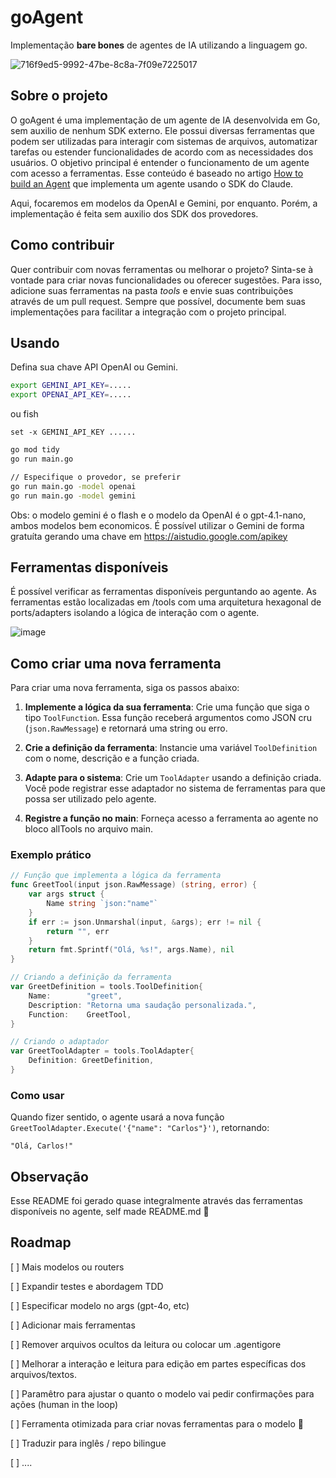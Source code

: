 # goAgent
Implementação **bare bones** de agentes de IA utilizando a linguagem go.

![716f9ed5-9992-47be-8c8a-7f09e7225017](https://github.com/user-attachments/assets/6c99ea20-5fb6-40d9-adba-897cd0d40a48)

## Sobre o projeto
O goAgent é uma implementação de um agente de IA desenvolvida em Go, sem auxilio de nenhum SDK externo. Ele possui diversas ferramentas que podem ser utilizadas para interagir com sistemas de arquivos, automatizar tarefas ou estender funcionalidades de acordo com as necessidades dos usuários. O objetivo principal é entender o funcionamento de um agente com acesso a ferramentas. Esse conteúdo é baseado no artigo [How to build an Agent](https://ampcode.com/how-to-build-an-agent) que implementa um agente usando o SDK do Claude. 

Aqui, focaremos em modelos da OpenAI e Gemini, por enquanto. Porém, a implementação é feita sem auxilio dos SDK dos provedores.

## Como contribuir
Quer contribuir com novas ferramentas ou melhorar o projeto? Sinta-se à vontade para criar novas funcionalidades ou oferecer sugestões. Para isso, adicione suas ferramentas na pasta *tools* e envie suas contribuições através de um pull request. Sempre que possível, documente bem suas implementações para facilitar a integração com o projeto principal.

## Usando
Defina sua chave API OpenAI ou Gemini.

```bash
export GEMINI_API_KEY=.....
export OPENAI_API_KEY=.....
```
ou fish
```fish
set -x GEMINI_API_KEY ......
```

```bash
go mod tidy
go run main.go
```
```bash
// Especifique o provedor, se preferir
go run main.go -model openai
go run main.go -model gemini
```

Obs: o modelo gemini é o flash e o modelo da OpenAI é o gpt-4.1-nano, ambos modelos bem economicos. É possível utilizar o Gemini de forma gratuíta gerando uma chave em https://aistudio.google.com/apikey

## Ferramentas disponíveis

É possível verificar as ferramentas disponíveis perguntando ao agente. As ferramentas estão localizadas em /tools com uma arquitetura hexagonal de ports/adapters isolando a lógica de interação com o agente.

![image](https://github.com/user-attachments/assets/001025f1-716e-4659-94af-bd4d088dc44d)


## Como criar uma nova ferramenta

Para criar uma nova ferramenta, siga os passos abaixo:

1. **Implemente a lógica da sua ferramenta**: Crie uma função que siga o tipo `ToolFunction`. Essa função receberá argumentos como JSON cru (`json.RawMessage`) e retornará uma string ou erro.

2. **Crie a definição da ferramenta**: Instancie uma variável `ToolDefinition` com o nome, descrição e a função criada.

3. **Adapte para o sistema**: Crie um `ToolAdapter` usando a definição criada. Você pode registrar esse adaptador no sistema de ferramentas para que possa ser utilizado pelo agente.

4. **Registre a função no main**: Forneça acesso a ferramenta ao agente no bloco allTools no arquivo main. 

### Exemplo prático

```go
// Função que implementa a lógica da ferramenta
func GreetTool(input json.RawMessage) (string, error) {
    var args struct {
        Name string `json:"name"`
    }
    if err := json.Unmarshal(input, &args); err != nil {
        return "", err
    }
    return fmt.Sprintf("Olá, %s!", args.Name), nil
}

// Criando a definição da ferramenta
var GreetDefinition = tools.ToolDefinition{
    Name:        "greet",
    Description: "Retorna uma saudação personalizada.",
    Function:    GreetTool,
}

// Criando o adaptador
var GreetToolAdapter = tools.ToolAdapter{
    Definition: GreetDefinition,
}
```

### Como usar
Quando fizer sentido, o agente usará a nova função `GreetToolAdapter.Execute('{"name": "Carlos"}')`, retornando:

```
"Olá, Carlos!"
```

## Observação
Esse README foi gerado quase integralmente através das ferramentas disponíveis no agente, self made README.md 🤣

## Roadmap

[ ] Mais modelos ou routers

[ ] Expandir testes e abordagem TDD

[ ] Especificar modelo no args (gpt-4o, etc)

[ ] Adicionar mais ferramentas

[ ] Remover arquivos ocultos da leitura ou colocar um .agentigore

[ ] Melhorar a interação e leitura para edição em partes específicas dos arquivos/textos.

[ ] Paramêtro para ajustar o quanto o modelo vai pedir confirmações para ações (human in the loop)

[ ] Ferramenta otimizada para criar novas ferramentas para o modelo 🔁

[ ] Traduzir para inglês / repo bilingue 

[ ] ....
